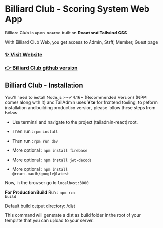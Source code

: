 # Billiard Club - Scoring System Web App

Billiard Club is open-source built on **React and Tailwind CSS**


With Billiard Club Web, you get access to Admin, Staff, Member, Guest page

### [✨ Visit Website](Link)


### [👉 Billiard Club github version](https://github.com/PhuocHuynh63/fe_web_ball_pooling.git)


## Billiard Club - Installation

You'll need to install Node.js >=v14.16+ (Recommended Version) (NPM comes along with it) and TailAdmin uses **Vite** for frontend tooling, to peform installation and building production version, please follow these steps from below:

- Use terminal and navigate to the project (tailadmin-react) root.

- Then run : <code>npm install</code>

- Then run : <code>npm run dev</code>

- More optional : <code>npm install firebase</code>

- More optional : <code>npm install jwt-decode</code>

- More optional : <code>npm install @react-oauth/google@latest</code>

Now, in the browser go to <code>localhost:3000</code>

**For Production Build**
Run : <code>npm run build</code>

Default build output directory: /dist

This command will generate a dist as build folder in the root of your template that you can upload to your server.
